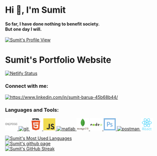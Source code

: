 <head>
<meta name="google-site-verification" content="cA4TE3Z1wB1mw-wASI66T2OnhT-yMdOS3HgU8ZodA7E" />
</head>


<h1 align="left" >Hi 👋, I'm Sumit</h1>

<h4 align="left">So far, I have done nothing to benefit society.</br>But one day I will.</h4>

[![Sumit's Profile View](https://komarev.com/ghpvc/?username=sumitxt&color=2272FF&style=for-the-badge&label=SUMIT'S+PROFILE+VIEWS)](#)

<h1 align="left" >Sumit's Portfolio Website</h1>

[![Netlify Status](https://api.netlify.com/api/v1/badges/6679ac24-5ac7-4bb4-a8e9-f9c5b09ea15f/deploy-status)](https://sumitxt.ml)

<h3 align="left">Connect with me:</h3>
<p align="left">
<a href="https://www.linkedin.com/in/sumit-barua-45b68b44/" target="blank"><img align="center" src="https://raw.githubusercontent.com/rahuldkjain/github-profile-readme-generator/master/src/images/icons/Social/linked-in-alt.svg" alt="https://www.linkedin.com/in/sumit-barua-45b68b44/" height="30" width="40" /></a>
</p>

<h3 align="left">Languages and Tools:</h3>
<p align="left"> <a href="https://expressjs.com" target="_blank" rel="noreferrer"> <img src="https://raw.githubusercontent.com/devicons/devicon/master/icons/express/express-original-wordmark.svg" alt="express" width="40" height="40"/> </a> <a href="https://git-scm.com/" target="_blank" rel="noreferrer"> <img src="https://www.vectorlogo.zone/logos/git-scm/git-scm-icon.svg" alt="git" width="40" height="40"/> </a> <a href="https://www.w3.org/html/" target="_blank" rel="noreferrer"> <img src="https://raw.githubusercontent.com/devicons/devicon/master/icons/html5/html5-original-wordmark.svg" alt="html5" width="40" height="40"/> </a> <a href="https://developer.mozilla.org/en-US/docs/Web/JavaScript" target="_blank" rel="noreferrer"> <img src="https://raw.githubusercontent.com/devicons/devicon/master/icons/javascript/javascript-original.svg" alt="javascript" width="40" height="40"/> </a> <a href="https://www.mathworks.com/" target="_blank" rel="noreferrer"> <img src="https://upload.wikimedia.org/wikipedia/commons/2/21/Matlab_Logo.png" alt="matlab" width="40" height="40"/> </a> <a href="https://www.mongodb.com/" target="_blank" rel="noreferrer"> <img src="https://raw.githubusercontent.com/devicons/devicon/master/icons/mongodb/mongodb-original-wordmark.svg" alt="mongodb" width="40" height="40"/> </a> <a href="https://nodejs.org" target="_blank" rel="noreferrer"> <img src="https://raw.githubusercontent.com/devicons/devicon/master/icons/nodejs/nodejs-original-wordmark.svg" alt="nodejs" width="40" height="40"/> </a> <a href="https://www.photoshop.com/en" target="_blank" rel="noreferrer"> <img src="https://raw.githubusercontent.com/devicons/devicon/master/icons/photoshop/photoshop-line.svg" alt="photoshop" width="40" height="40"/> </a> <a href="https://postman.com" target="_blank" rel="noreferrer"> <img src="https://www.vectorlogo.zone/logos/getpostman/getpostman-icon.svg" alt="postman" width="40" height="40"/> </a> <a href="https://reactjs.org/" target="_blank" rel="noreferrer"> <img src="https://raw.githubusercontent.com/devicons/devicon/master/icons/react/react-original-wordmark.svg" alt="react" width="40" height="40"/> </a> </p>

[![Sumit's Most Used Languages](https://github-readme-stats.vercel.app/api/top-langs/?username=sumitxt&langs_count=8&theme=radical&exclude_repo=sumitxt/old-js-html-css-jquery-practices&card_width=495px)](#)
</br>
[![Sumit's github page](https://github-readme-stats.vercel.app/api?username=sumitxt&count_private=true&show_icons=true&theme=radical&hide=stars,prs,issues,contribs&card_width=495px)](#)
</br>
[![Sumit's GitHub Streak](https://streak-stats.demolab.com/?user=sumitxt&theme=radical)](#)
</br>




